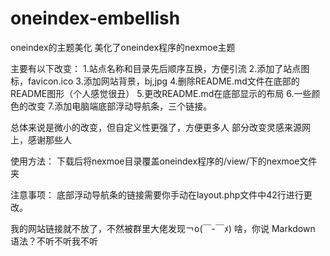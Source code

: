 # oneindex-embellish
oneindex的主题美化
美化了oneindex程序的nexmoe主题

主要有以下改变：
1.站点名称和目录先后顺序互换，方便引流
2.添加了站点图标，favicon.ico
3.添加网站背景，bj,jpg
4.删除README.md文件在底部的README图形（个人感觉很丑）
5.更改README.md在底部显示的布局
6.一些颜色的改变
7.添加电脑端底部浮动导航条，三个链接。

总体来说是微小的改变，但自定义性更强了，方便更多人
部分改变灵感来源网上，感谢那些人

使用方法：
下载后将nexmoe目录覆盖oneindex程序的/view/下的nexmoe文件夹

注意事项：
底部浮动导航条的链接需要你手动在layout.php文件中42行进行更改。

我的网站链接就不放了，不然被群里大佬发现￢o(￣-￣ﾒ)
啥，你说 Markdown 语法？不听不听我不听
